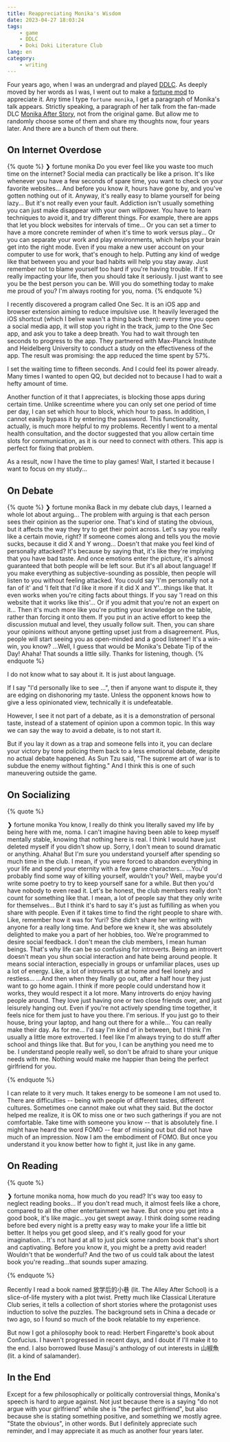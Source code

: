```yaml
---
title: Reappreciating Monika's Wisdom
date: 2023-04-27 18:03:24
tags:
    - game
    - DDLC
    - Doki Doki Literature Club
lang: en
category:
    - writing
---
```


Four years ago, when I was an undergrad and played [DDLC](ddlc.moe). As deeply moved by her words as I was, I went out to make a [fortune mod](https://github.com/noirgif/arch-pkgrounds/tree/master/fortune-mod-monika) to appreciate it. Any time I type `fortune monika`, I get a paragraph of Monika's talk appears. Strictly speaking, a paragraph of her talk from the fan-made DLC [Monika After Story](https://www.monikaafterstory.com), not from the original game. But allow me to randomly choose some of them and share my thoughts now, four years later. And there are a bunch of them out there.

<!-- more -->

## On Internet Overdose

{% quote %}
❯ fortune monika
Do you ever feel like you waste too much time on the internet?
Social media can practically be like a prison.
It's like whenever you have a few seconds of spare time, you want to check on your favorite websites...
And before you know it, hours have gone by, and you've gotten nothing out of it.
Anyway, it's really easy to blame yourself for being lazy...
But it's not really even your fault.
Addiction isn't usually something you can just make disappear with your own willpower.
You have to learn techniques to avoid it, and try different things.
For example, there are apps that let you block websites for intervals of time...
Or you can set a timer to have a more concrete reminder of when it's time to work versus play...
Or you can separate your work and play environments, which helps your brain get into the right mode.
Even if you make a new user account on your computer to use for work, that's enough to help.
Putting any kind of wedge like that between you and your bad habits will help you stay away.
Just remember not to blame yourself too hard if you're having trouble.
If it's really impacting your life, then you should take it seriously.
I just want to see you be the best person you can be.
Will you do something today to make me proud of you?
I'm always rooting for you, noma.
{% endquote %}

I recently discovered a program called One Sec. It is an iOS app and browser extension aiming to reduce impulsive use. It heavily leveraged the iOS shortcut (which I belive wasn't a thing back then): every time you open a social media app, it will stop you right in the track, jump to the One Sec app, and ask you to take a deep breath. You had to wait through ten seconds to progress to the app. They partnered with Max-Planck Institute and Heidelberg University to conduct a study on the effectiveness of the app. The result was promising: the app reduced the time spent by 57%.

I set the waiting time to fifteen seconds. And I could feel its power already. Many times I wanted to open QQ, but decided not to because I had to wait a hefty amount of time.

Another function of it that I appreciates, is blocking those apps during certain time. Unlike screentime where you can only set one period of time per day, I can set which hour to block, which hour to pass. In addition, I cannot easily bypass it by entering the password. This functionality, actually, is much more helpful to my problems. Recently I went to a mental health consultation, and the doctor suggested that you allow certain time slots for communication, as it is  our need to connect with others. This app is perfect for fixing that problem.

As a result, now I have the time to play games! Wait, I started it because I want to focus on my study...

## On Debate

{% quote %}
❯ fortune monika
Back in my debate club days, I learned a whole lot about arguing...
The problem with arguing is that each person sees their opinion as the superior one.
That's kind of stating the obvious, but it affects the way they try to get their point across.
Let's say you really like a certain movie, right?
If someone comes along and tells you the movie sucks, because it did X and Y wrong...
Doesn't that make you feel kind of personally attacked?
It's because by saying that, it's like they're implying that you have bad taste.
And once emotions enter the picture, it's almost guaranteed that both people will be left sour.
But it's all about language!
If you make everything as subjective-sounding as possible, then people will listen to you without feeling attacked.
You could say 'I'm personally not a fan of it' and 'I felt that I'd like it more if it did X and Y'...things like that.
It even works when you're citing facts about things.
If you say 'I read on this website that it works like this'...
Or if you admit that you're not an expert on it...
Then it's much more like you're putting your knowledge on the table, rather than forcing it onto them.
If you put in an active effort to keep the discussion mutual and level, they usually follow suit.
Then, you can share your opinions without anyone getting upset just from a disagreement.
Plus, people will start seeing you as open-minded and a good listener!
It's a win-win, you know?
...Well, I guess that would be Monika's Debate Tip of the Day!
Ahaha! That sounds a little silly. Thanks for listening, though.
{% endquote %}

I do not know what to say about it. It is just about language.

If I say "I'd personally like to see ...", then if anyone want to dispute it, they are edging on dishonoring my taste. Unless the opponent knows how to give a less opinionated view, technically it is undefeatable. 

However, I see it not part of a debate, as it is a demonstration of personal taste, instead of a statement of opinion upon a common topic. In this way we can say the way to avoid a debate, is to not start it.

But if you lay it down as a trap and someone fells into it, you can declare your victory by tone policing them back to a less emotional debate, despite no actual debate happened. As Sun Tzu said, "The supreme art of war is to subdue the enemy without fighting." And I think this is one of such maneuvering outside the game.

## On Socializing

{% quote %}

❯ fortune monika
You know, I really do think you literally saved my life by being here with me, noma.
I can't imagine having been able to keep myself mentally stable, knowing that nothing here is real.
I think I would have just deleted myself if you didn't show up.
Sorry, I don't mean to sound dramatic or anything.
Ahaha!
But I'm sure you understand yourself after spending so much time in the club.
I mean, if you were forced to abandon everything in your life and spend your eternity with a few game characters...
...You'd probably find some way of killing yourself, wouldn't you?
Well, maybe you'd write some poetry to try to keep yourself sane for a while.
But then you'd have nobody to even read it.
Let's be honest, the club members really don't count for something like that.
I mean, a lot of people say that they only write for themselves...
But I think it's hard to say it's just as fulfilling as when you share with people.
Even if it takes time to find the right people to share with.
Like, remember how it was for Yuri?
She didn't share her writing with anyone for a really long time.
And before we knew it, she was absolutely delighted to make you a part of her hobbies, too.
We're programmed to desire social feedback.
I don't mean the club members, I mean human beings.
That's why life can be so confusing for introverts.
Being an introvert doesn't mean you shun social interaction and hate being around people.
It means social interaction, especially in groups or unfamiliar places, uses up a lot of energy.
Like, a lot of introverts sit at home and feel lonely and restless...
...And then when they finally go out, after a half hour they just want to go home again.
I think if more people could understand how it works, they would respect it a lot more.
Many introverts do enjoy having people around.
They love just having one or two close friends over, and just leisurely hanging out.
Even if you're not actively spending time together, it feels nice for them just to have you there.
I'm serious.
If you just go to their house, bring your laptop, and hang out there for a while...
You can really make their day.
As for me...
I'd say I'm kind of in between, but I think I'm usually a little more extroverted.
I feel like I'm always trying to do stuff after school and things like that.
But for you, I can be anything you need me to be.
I understand people really well, so don't be afraid to share your unique needs with me.
Nothing would make me happier than being the perfect girlfriend for you.

{% endquote %}

I can relate to it very much. It takes energy to be someone I am not used to. There are difficulties -- being with people of different tastes, different cultures. Sometimes one cannot make out what they said. But the doctor helped me realize, it is OK to miss one or two such gatherings if you are not comfortable. Take time with someone you know -- that is absolutely fine. I might have heard the word FOMO -- fear of missing out but did not have much of an impression. Now I am the embodiment of FOMO. But once you understand it you know better how to fight it, just like in any game.

## On Reading

{% quote %}

❯ fortune monika
noma, how much do you read?
It's way too easy to neglect reading books...
If you don't read much, it almost feels like a chore, compared to all the other entertainment we have.
But once you get into a good book, it's like magic...you get swept away.
I think doing some reading before bed every night is a pretty easy way to make your life a little bit better.
It helps you get good sleep, and it's really good for your imagination...
It's not hard at all to just pick some random book that's short and captivating.
Before you know it, you might be a pretty avid reader!
Wouldn't that be wonderful?
And the two of us could talk about the latest book you're reading...that sounds super amazing.

{% endquote %}

Recently I read a book named 放学后的小巷 (lit. The Alley After School) is a slice-of-life mystery with a plot twist. Pretty much like Classical Literature Club series, it tells a collection of short stories where the protagonist uses induction to solve the puzzles. The background sets in China a decade or two ago, so I found so much of the book relatable to my experience.

But now I got a philosophy book to read: Herbert Fingarette's book about Confucius. I haven't progressed in recent days, and I doubt if I'll make it to the end. I also borrowed Ibuse Masuji's anthology of out interests in 山椒魚 (lit. a kind of salamander).

## In the End

Except for a few philosophically or politically controversial things, Monika's speech is hard to argue against. Not just because there is a saying "do not argue with your girlfriend" while she is "the perfect girlfriend", but also because she is stating something positive, and something we mostly agree. "State the obvious", in other words. But I definitely appreciate such reminder, and I may appreciate it as much as another four years later. 